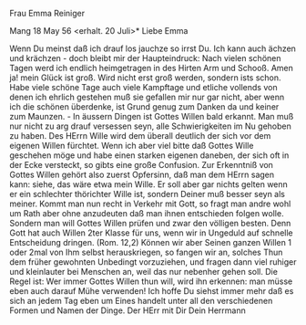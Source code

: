 Frau Emma Reiniger

 Mang 18 May 56
 <erhalt. 20 Juli>*
Liebe Emma

Wenn Du meinst daß ich drauf los jauchze so irrst Du. Ich kann auch ächzen und krächzen - doch bleibt mir der Haupteindruck: Nach vielen schönen Tagen werd ich endlich heimgetragen in des Hirten Arm und Schooß. Amen ja! mein Glück ist groß. Wird nicht erst groß werden, sondern ists schon. Habe viele schöne Tage auch viele Kampftage und etliche vollends von denen ich ehrlich gestehen muß sie gefallen mir nur gar nicht, aber wenn ich die schönen überdenke, ist Grund genug zum Danken da und keiner zum Maunzen. - In äussern Dingen ist Gottes Willen bald erkannt. Man muß nur nicht zu arg drauf versessen seyn, alle Schwierigkeiten im Nu gehoben zu haben. Des HErrn Wille wird dem überall deutlich der sich vor dem eigenen Willen fürchtet. Wenn ich aber viel bitte daß Gottes Wille geschehen möge und habe einen starken eigenen daneben, der sich oft in der Ecke versteckt, so gibts eine große Confusion. Zur Erkenntniß von Gottes Willen gehört also zuerst Opfersinn, daß man dem HErrn sagen kann: siehe, das wäre etwa mein Wille. Er soll aber gar nichts gelten wenn er ein schlechter thörichter Wille ist, sondern Deiner muß besser seyn als meiner. Kommt man nun recht in Verkehr mit Gott, so fragt man andre wohl um Rath aber ohne anzudeuten daß man ihnen entschieden folgen wolle. Sondern man will Gottes Willen prüfen und zwar den völligen besten. Denn Gott hat auch Willen 2ter Klasse für uns, wenn wir in Ungeduld auf schnelle Entscheidung dringen. (Rom. 12,2) Können wir aber Seinen ganzen Willen 1 oder 2mal von Ihm selbst herauskriegen, so fangen wir an, solches Thun dem früher gewohnten Unbedingt vorzuziehen, und fragen dann viel ruhiger und kleinlauter bei Menschen an, weil das nur nebenher gehen soll. Die Regel ist: Wer immer Gottes Willen thun will, wird ihn erkennen: man müsse eben auch darauf Mühe verwenden! Ich hoffe Du siehst immer mehr daß es sich an jedem Tag eben um Eines handelt unter all den verschiedenen Formen und Namen der Dinge. Der HErr mit Dir
 Dein Herrmann

